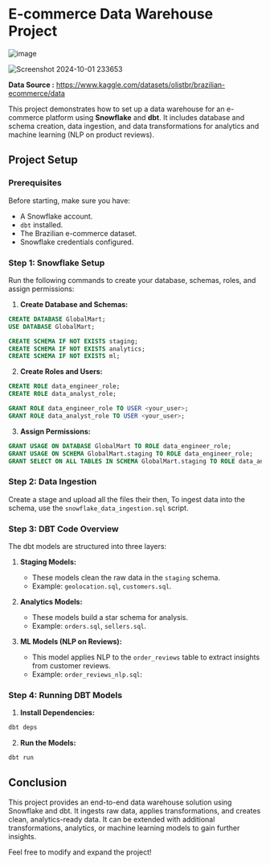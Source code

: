 
# E-commerce Data Warehouse Project
![image](https://github.com/user-attachments/assets/219d8dce-69a8-458a-ab40-8b3eed0eefd6)

![Screenshot 2024-10-01 233653](https://github.com/user-attachments/assets/02681a7d-4c7b-444c-8c9c-160c99a34ba0)

**Data Source :**  https://www.kaggle.com/datasets/olistbr/brazilian-ecommerce/data

This project demonstrates how to set up a data warehouse for an e-commerce platform using **Snowflake** and **dbt**. It includes database and schema creation, data ingestion, and data transformations for analytics and machine learning (NLP on product reviews).

## Project Setup

### Prerequisites
Before starting, make sure you have:
- A Snowflake account.
- `dbt` installed.
- The Brazilian e-commerce dataset.
- Snowflake credentials configured.

### Step 1: Snowflake Setup

Run the following commands to create your database, schemas, roles, and assign permissions:

1. **Create Database and Schemas:**

```sql
CREATE DATABASE GlobalMart;
USE DATABASE GlobalMart;

CREATE SCHEMA IF NOT EXISTS staging;
CREATE SCHEMA IF NOT EXISTS analytics;
CREATE SCHEMA IF NOT EXISTS ml;
```

2. **Create Roles and Users:**

```sql
CREATE ROLE data_engineer_role;
CREATE ROLE data_analyst_role;

GRANT ROLE data_engineer_role TO USER <your_user>;
GRANT ROLE data_analyst_role TO USER <your_user>;
```

3. **Assign Permissions:**

```sql
GRANT USAGE ON DATABASE GlobalMart TO ROLE data_engineer_role;
GRANT USAGE ON SCHEMA GlobalMart.staging TO ROLE data_engineer_role;
GRANT SELECT ON ALL TABLES IN SCHEMA GlobalMart.staging TO ROLE data_analyst_role;
```

### Step 2: Data Ingestion

Create a stage and upload all the files their then, To ingest data into the  schema, use the `snowflake_data_ingestion.sql` script.


### Step 3: DBT Code Overview

The dbt models are structured into three layers:

1. **Staging Models:**
   - These models clean the raw data in the `staging` schema.
   - Example: `geolocation.sql`, `customers.sql`.

2. **Analytics Models:**
   - These models build a star schema for analysis.
   - Example: `orders.sql`, `sellers.sql`.

3. **ML Models (NLP on Reviews):**
   - This model applies NLP to the `order_reviews` table to extract insights from customer reviews.
   - Example: `order_reviews_nlp.sql`:

### Step 4: Running DBT Models

1. **Install Dependencies:**

```bash
dbt deps
```

2. **Run the Models:**

```bash
dbt run
```

## Conclusion

This project provides an end-to-end data warehouse solution using Snowflake and dbt. It ingests raw data, applies transformations, and creates clean, analytics-ready data. It can be extended with additional transformations, analytics, or machine learning models to gain further insights.

Feel free to modify and expand the project!
